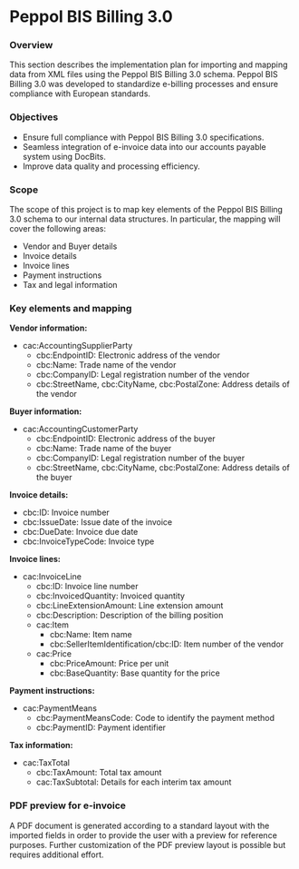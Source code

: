# Peppol BIS Billing 3.0

### Overview

This section describes the implementation plan for importing and mapping data from XML files using the Peppol BIS Billing 3.0 schema. Peppol BIS Billing 3.0 was developed to standardize e-billing processes and ensure compliance with European standards.

### Objectives&#x20;

* Ensure full compliance with Peppol BIS Billing 3.0 specifications.
* Seamless integration of e-invoice data into our accounts payable system using DocBits.
* Improve data quality and processing efficiency.

### Scope&#x20;

The scope of this project is to map key elements of the Peppol BIS Billing 3.0 schema to our internal data structures. In particular, the mapping will cover the following areas:

* Vendor and Buyer details
* Invoice details&#x20;
* Invoice lines
* Payment instructions
* Tax and legal information

### Key elements and mapping

**Vendor information:**

* cac:AccountingSupplierParty
  * cbc:EndpointID: Electronic address of the vendor
  * cbc:Name: Trade name of the vendor
  * cbc:CompanyID: Legal registration number of the vendor
  * cbc:StreetName, cbc:CityName, cbc:PostalZone: Address details of the vendor

**Buyer information:**

* cac:AccountingCustomerParty
  * cbc:EndpointID: Electronic address of the buyer
  * cbc:Name: Trade name of the buyer
  * cbc:CompanyID: Legal registration number of the buyer
  * cbc:StreetName, cbc:CityName, cbc:PostalZone: Address details of the buyer

**Invoice details:**

* cbc:ID: Invoice number
* cbc:IssueDate: Issue date of the invoice
* cbc:DueDate: Invoice due date
* cbc:InvoiceTypeCode: Invoice type

**Invoice lines:**

* cac:InvoiceLine
  * cbc:ID: Invoice line number
  * cbc:InvoicedQuantity: Invoiced quantity
  * cbc:LineExtensionAmount: Line extension amount
  * cbc:Description: Description of the billing position
  * cac:Item
    * cbc:Name: Item name
    * cbc:SellerItemIdentification/cbc:ID: Item number of the vendor
  * cac:Price
    * cbc:PriceAmount: Price per unit
    * cbc:BaseQuantity: Base quantity for the price

**Payment instructions:**

* cac:PaymentMeans
  * cbc:PaymentMeansCode: Code to identify the payment method
  * cbc:PaymentID: Payment identifier

**Tax information:**

* cac:TaxTotal
  * cbc:TaxAmount: Total tax amount
  * cac:TaxSubtotal: Details for each interim tax amount

### PDF preview for e-invoice

A PDF document is generated according to a standard layout with the imported fields in order to provide the user with a preview for reference purposes. Further customization of the PDF preview layout is possible but requires additional effort.

